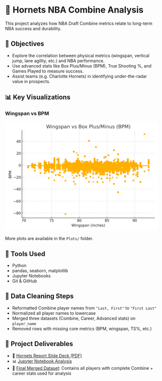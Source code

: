 # 🏀 Hornets NBA Combine Analysis

This project analyzes how NBA Draft Combine metrics relate to long-term NBA success and durability.

## 🎯 Objectives
- Explore the correlation between physical metrics (wingspan, vertical jump, lane agility, etc.) and NBA performance.
- Use advanced stats like Box Plus/Minus (BPM), True Shooting %, and Games Played to measure success.
- Assist teams (e.g. Charlotte Hornets) in identifying under-the-radar value in prospects.

## 📊 Key Visualizations

### Wingspan vs BPM
![Wingspan vs BPM](https://github.com/ethom98/hornets-nba-combine-analysis/blob/main/Plots/wingspan_vs_bpm.png?raw=true)

More plots are available in the `Plots/` folder.

## 🧪 Tools Used
- Python
- pandas, seaborn, matplotlib
- Jupyter Notebooks
- Git & GitHub

## 🔧 Data Cleaning Steps
- Reformatted Combine player names from `"Last, First"` to `"First Last"`
- Normalized all player names to lowercase
- Merged three datasets (Combine, Career, Advanced stats) on `player_name`
- Removed rows with missing core metrics (BPM, wingspan, TS%, etc.)

## 📂 Project Deliverables

- 📎 [Hornets Report Slide Deck (PDF)](Hornets_Report.pdf)
- 📊 [Jupyter Notebook Analysis](analysis.ipynb)
- 📁 [Final Merged Dataset](Data/final_merged_dataset.csv): Contains all players with complete Combine + career stats used for analysis
